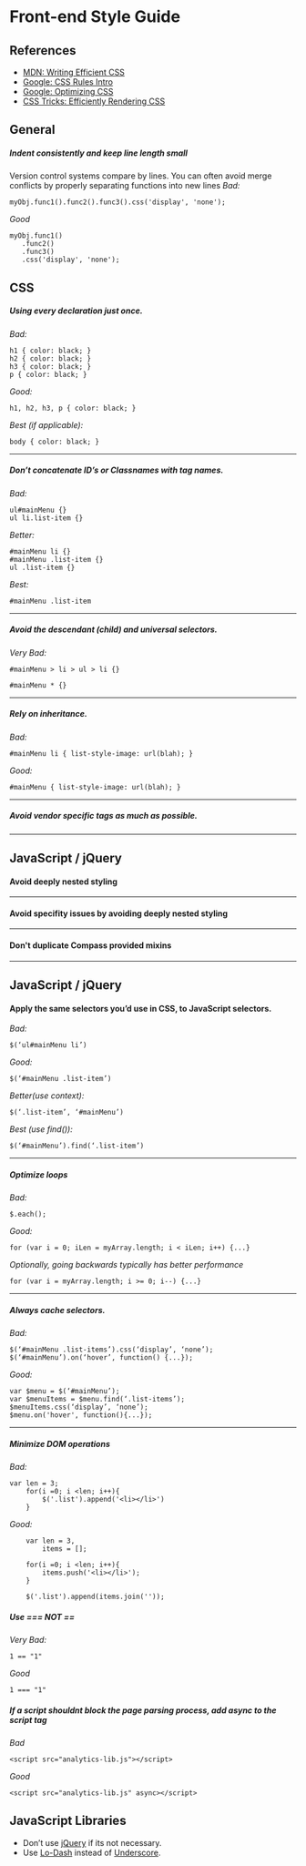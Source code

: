 Front-end Style Guide
=====================
## References
* [MDN: Writing Efficient CSS](https://developer.mozilla.org/en-US/docs/Web/Guide/CSS/Writing_efficient_CSS)
* [Google: CSS Rules Intro](https://developers.google.com/speed/docs/best-practices/rules_intro)
* [Google: Optimizing CSS](https://developers.google.com/speed/articles/optimizing-css)
* [CSS Tricks: Efficiently Rendering CSS](http://css-tricks.com/efficiently-rendering-css/)

## General
##### Indent consistently and keep line length small
Version control systems compare by lines. You can often avoid merge conflicts by properly separating functions into new lines
*Bad:*
```
myObj.func1().func2().func3().css('display', 'none');
```

*Good*
```
myObj.func1()
   .func2()
   .func3()
   .css('display', 'none');
```

## CSS
##### Using every declaration just once.
*Bad:*
```
h1 { color: black; }
h2 { color: black; }
h3 { color: black; }
p { color: black; }
```
*Good:*
```
h1, h2, h3, p { color: black; }
```
*Best (if applicable):*
```
body { color: black; }
```
---

##### Don’t concatenate ID’s or Classnames with tag names.
*Bad:*
```
ul#mainMenu {}
ul li.list-item {}
```
*Better:*
```
#mainMenu li {}
#mainMenu .list-item {}
ul .list-item {}
```
*Best:*
```
#mainMenu .list-item
```
---

##### Avoid the descendant (child) and universal selectors.
*Very Bad:*
```
#mainMenu > li > ul > li {}
```
```
#mainMenu * {}
```
---

##### Rely on inheritance.
*Bad:*
```
#mainMenu li { list-style-image: url(blah); }
```
*Good:*
```
#mainMenu { list-style-image: url(blah); }
```
---

##### Avoid vendor specific tags as much as possible.
---

## JavaScript / jQuery
#### Avoid deeply nested styling

---
#### Avoid specifity issues by avoiding deeply nested styling
---

#### Don't duplicate Compass provided mixins
---

## JavaScript / jQuery

#### Apply the same selectors you’d use in CSS, to JavaScript selectors.
*Bad:*
```
$(‘ul#mainMenu li’)
```
*Good:*
```
$(‘#mainMenu .list-item’)
```
*Better(use context):*
```
$(‘.list-item’, ‘#mainMenu’)
```
*Best (use find()):*
```
$(‘#mainMenu’).find(‘.list-item’)
```
---

##### Optimize loops
*Bad:*
```
$.each();
```
*Good:*
```
for (var i = 0; iLen = myArray.length; i < iLen; i++) {...}
```

*Optionally, going backwards typically has better performance*
```
for (var i = myArray.length; i >= 0; i--) {...}
```
---

##### Always cache selectors.
*Bad:*
```
$(‘#mainMenu .list-items’).css(‘display’, ‘none’);
$(‘#mainMenu’).on(‘hover’, function() {...});
```
*Good:*
```
var $menu = $(‘#mainMenu’);
var $menuItems = $menu.find(‘.list-items’);
$menuItems.css(‘display’, ‘none’);
$menu.on('hover', function(){...});
```
---

##### Minimize DOM operations
*Bad:*
```
var len = 3;
	for(i =0; i <len; i++){
		$('.list').append('<li></li>')
	}
```
*Good:* 
```
	var len = 3,
		items = [];

	for(i =0; i <len; i++){
		items.push('<li></li>');
	}

	$('.list').append(items.join(''));
```

##### Use === NOT ==
*Very Bad:*
```
1 == "1"
```
*Good*
```
1 === "1"
```

##### If a script shouldnt block the page parsing process, add async to the script tag
*Bad*
```
<script src="analytics-lib.js"></script>
```

*Good*
```
<script src="analytics-lib.js" async></script>
```

## JavaScript Libraries
 
* Don’t use [jQuery](http://jquery.com/) if its not necessary.
* Use [Lo-Dash](http://lodash.com/) instead of [Underscore](http://underscorejs.org/).
